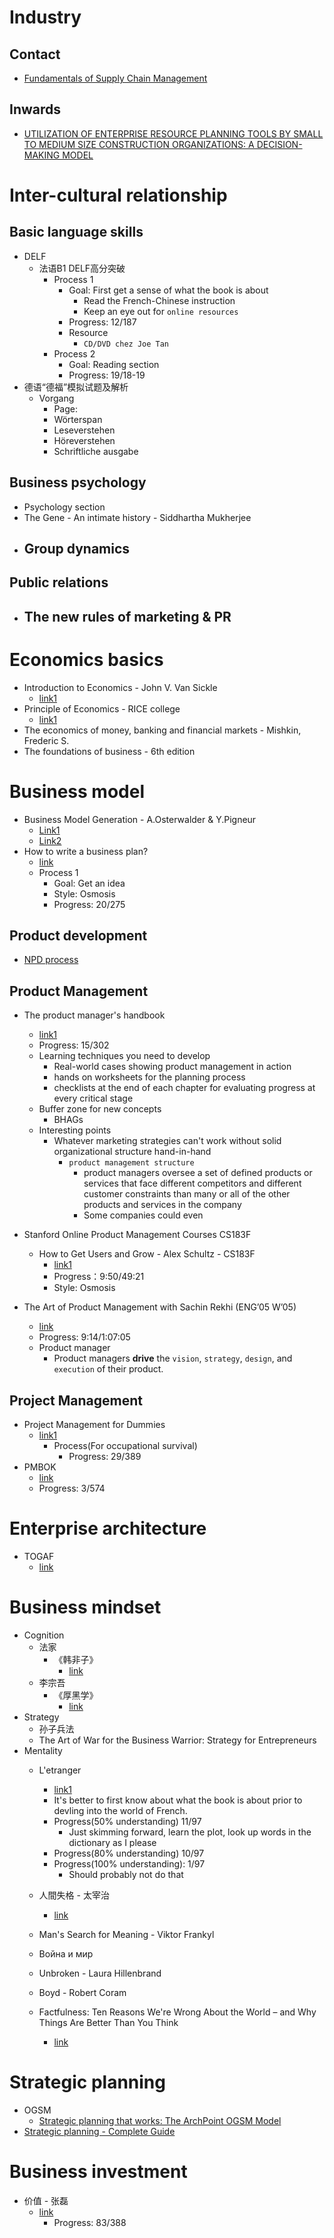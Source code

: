 # Industry
## Contact
- [Fundamentals of Supply Chain Management](https://my.uopeople.edu/pluginfile.php/57436/mod_book/chapter/121631/BUS5116.Lu.Fundamentals.Supply.Chain.Mgmt.pdf)

## Inwards
- [UTILIZATION OF ENTERPRISE RESOURCE
PLANNING TOOLS BY SMALL TO
MEDIUM SIZE CONSTRUCTION
ORGANIZATIONS: A DECISION-MAKING
MODEL](https://drum.lib.umd.edu/bitstream/handle/1903/8087/umi-umd-5251.pdf?sequence=1&isAllowed=y)

# Inter-cultural relationship

## Basic language skills
- DELF
  - 法语B1 DELF高分突破
    - Process 1
      - Goal: First get a sense of what the book is about
        - Read the French-Chinese instruction
        - Keep an eye out for `online resources`
      - Progress: 12/187
      - Resource
        - `CD/DVD chez Joe Tan`
    - Process 2
      - Goal: Reading section
      - Progress: 19/18-19
- 德语“德福”模拟试题及解析
  - Vorgang
    - Page:
    - Wörterspan
    - Leseverstehen
    - Höreverstehen
    - Schriftliche ausgabe



## Business psychology
- Psychology section
- The Gene - An intimate history - Siddhartha Mukherjee
- Group dynamics
  - 
## Public relations
- The new rules of marketing & PR
  - 

# Economics basics
- Introduction to Economics - John V. Van Sickle
  - [link1](https://mises-media.s3.amazonaws.com/Introduction%20to%20Economics_5.pdf)
- Principle of Economics - RICE college
  - [link1](https://cnx.org/contents/aWGdK2jw@11.347:JgDXaOLP@11/Introduction)
- The economics of money, banking and financial markets - Mishkin, Frederic S.
- The foundations of business - 6th edition
# Business model
- Business Model Generation - A.Osterwalder & Y.Pigneur
  - [Link1](https://tudelft.openresearch.net/image/2015/10/28/business_model_generation.pdf)
  - [Link2](https://profesores.virtual.uniandes.edu.co/~isis1404/dokuwiki/lib/exe/fetch.php?media=bibliografia:9_business_model_generation.pdf)
- How to write a business plan?
  - [link](http://www.untag-smd.ac.id/files/Perpustakaan_Digital_1/BUSINESS%20PLAN%20How%20To%20Write%20A%20Business%20Plan,%207th%20Edition.pdf)
  - Process 1
    - Goal: Get an idea
    - Style: Osmosis
    - Progress: 20/275
## Product development
- [NPD process](https://www.openadr.org/assets/sce%20product%20development%20process%20-%20public.pdf)
## Product Management
- The product manager's handbook
  - [link1](http://www.untag-smd.ac.id/files/Perpustakaan_Digital_2/PRODUCTION%20MANAGEMENTThe%20Product%20Managers%20Handbook%20-%20The%20Complete%20Product%20Management%20Resource.%5B20.pdf)
  - Progress: 15/302
  - Learning techniques you need to develop
    - Real-world cases showing product management in action
    - hands on worksheets for the planning process
    - checklists at the end of each chapter for evaluating progress at every critical stage
  - Buffer zone for new concepts
    - BHAGs
  - Interesting points
    - Whatever marketing strategies can't work without solid organizational structure hand-in-hand
      - `product management structure`
        - product managers oversee a set of defined products or services that face different competitors and different customer constraints than many or all of the other products and services in the company
        - Some companies could even 
    
- Stanford Online Product Management Courses CS183F
  - How to Get Users and Grow - Alex Schultz - CS183F
    - [link1](https://www.youtube.com/watch?v=URiIsrdplbo&list=PLy23U2Hszonu2CoIvREPFEJ6SswwjGYMY)
    - Progress：9:50/49:21
    - Style: Osmosis
- The Art of Product Management with Sachin Rekhi (ENG’05 W’05)
  - [link](https://www.youtube.com/watch?v=huTSPanUlQM)
  - Progress: 9:14/1:07:05
  - Product manager
    - Product managers **drive** the `vision`, `strategy`, `design`, and `execution` of their product.
## Project Management
- Project Management for Dummies
  - [link1](http://ce.sharif.edu/courses/90-91/1/ce428-1/resources/root/ebooksclub.org__Project_Management_For_Dummies__3rd_Edition.pdf)
    - Process(For occupational survival)
      - Progress: 29/389
- PMBOK
  - [link](http://faspa.ir/wp-content/uploads/2017/09/PMBOK6-2017.pdf)
  - Progress: 3/574

# Enterprise architecture
- TOGAF
  - [link](https://drive.google.com/file/d/1A_uFZl2GWM5STLFl-KCkVOVf-sl5BMTP/view?usp=sharing)

# Business mindset
- Cognition
  - 法家
    - 《韩非子》
      - [link](https://downloads.freemdict.com/100G_Super_Big_Collection/%E4%B8%AD%E5%8D%8E%E6%96%87%E5%8C%96%E5%B7%A5%E5%85%B7%E4%B9%A6/%E5%9B%BD%E5%AD%A6/%E9%9F%A9%E9%9D%9E%E5%AD%90%E5%A4%B9%E6%B3%A8%20%20%E7%99%B8%E5%B7%B3%E4%B8%89%E6%9C%88.pdf)
  - 李宗吾
    - 《厚黑学》
      - [link](http://bobzhang.dscloud.me/Calibre_Library_zi5/Li%20Zong%20Wu/Hou%20Hei%20Xue%20%28210%29/Hou%20Hei%20Xue%20-%20Li%20Zong%20Wu.pdf)
- Strategy
  - 孙子兵法
  - The Art of War for the Business Warrior: Strategy for Entrepreneurs
- Mentality
  - L'etranger
    - [link1](https://www.anthropomada.com/bibliotheque/CAMUS-Letranger.pdf)
    - It's better to first know about what the book is about prior to devling into the world of French.
    - Progress(50% understanding) 11/97
      - Just skimming forward, learn the plot, look up words in the dictionary as I please
    - Progress(80% understanding) 10/97
    - Progress(100% understanding): 1/97
      - Should probably not do that

  - 人間失格 - 太宰治
    - [link](https://tatsu-zine.com/samples/aozora/ningen_shikkaku.pdf)
  - Man's Search for Meaning - Viktor Frankyl
  - Война и мир
  - Unbroken - Laura Hillenbrand
  - Boyd - Robert Coram
  - Factfulness: Ten Reasons We're Wrong About the World – and Why Things Are Better Than You Think
    - [link](http://ak.sbmu.ac.ir/uploads/Fact_Fullness_Hans_Rosling.pdf)
# Strategic planning
- OGSM
  - [Strategic planning that works: The ArchPoint OGSM Model](http://www.sosbiz.biz/1/upload/ogsm_strategicplanning.pdf)
- [Strategic planning - Complete Guide](https://onstrategyhq.com/wp-content/uploads/2016/04/CompleteGuide.pdf)

# Business investment
- 价值 - 张磊
  - [link](https://drive.google.com/file/d/1xQccrkOvgpjmM7Q9BcRt0WJBGGro_Kc4/view?usp=sharing)
    - Progress: 83/388